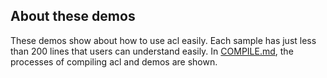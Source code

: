 ## About these demos
These demos show about how to use acl easily. Each sample has just less than 200 lines that users can understand easily. In [COMPILE.md](COMPILE.md), the processes of compiling acl and demos are shown.
